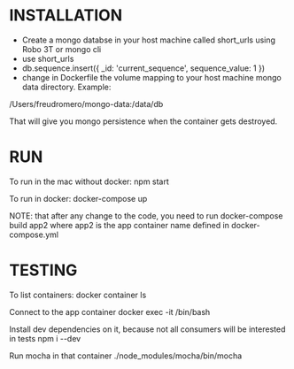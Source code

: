 # INSTALLATION
- Create a mongo databse in your host machine called short_urls using Robo 3T or mongo cli
- use short_urls
- db.sequence.insert({ _id: 'current_sequence', sequence_value: 1 })
- change in Dockerfile the volume mapping to your host machine mongo data directory. Example:

/Users/freudromero/mongo-data:/data/db

That will give you mongo persistence when the container gets destroyed.

# RUN
To run in the mac without docker:
npm start

To run in docker:
docker-compose up

NOTE: that after any change to the code, you need to run
docker-compose build app2
where app2 is the app container name defined in docker-compose.yml

# TESTING

To list containers:
docker container ls

Connect to the app container
docker exec -it <container id> /bin/bash

Install dev dependencies on it, because not all consumers will be interested in tests
npm i --dev

Run mocha in that container
./node_modules/mocha/bin/mocha
